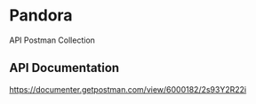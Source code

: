 # Pandora

API Postman Collection

## API Documentation

https://documenter.getpostman.com/view/6000182/2s93Y2R22i
